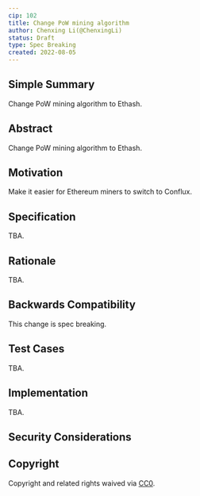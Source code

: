 ```yaml
---
cip: 102
title: Change PoW mining algorithm
author: Chenxing Li(@ChenxingLi)
status: Draft
type: Spec Breaking
created: 2022-08-05
---
```


## Simple Summary
Change PoW mining algorithm to Ethash.

## Abstract
Change PoW mining algorithm to Ethash.

## Motivation
Make it easier for Ethereum miners to switch to Conflux.

## Specification
TBA.

## Rationale
TBA. 

## Backwards Compatibility
This change is spec breaking. 

## Test Cases
TBA. 

## Implementation
TBA.

## Security Considerations

## Copyright
Copyright and related rights waived via [CC0](https://creativecommons.org/publicdomain/zero/1.0/).
